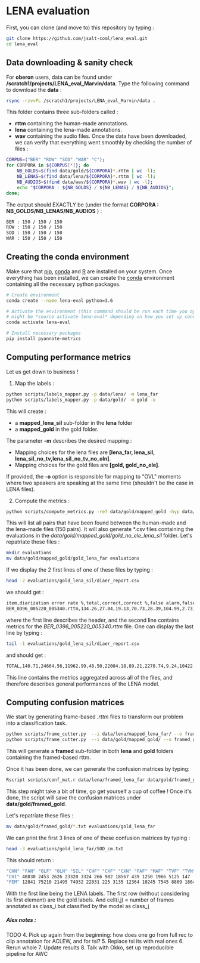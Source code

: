 # LENA evaluation

First, you can clone (and move to) this repository by typing :

```bash
git clone https://github.com/jsalt-coml/lena_eval.git
cd lena_eval
```

## Data downloading & sanity check

For **oberon** users, data can be found under **/scratch1/projects/LENA_eval_Marvin/data**. Type the following command to download the **data** :

```bash
rsync -rzvvPL /scratch1/projects/LENA_eval_Marvin/data .
```

This folder contains three sub-folders called :
- **rttm** containing the human-made annotations.
- **lena** containing the lena-made annotations.
- **wav** containing the audio files.
Once the data have been downloaded, we can verify that everything went smoothly by checking the number of files :

```bash
CORPUS=("BER" "ROW" "SOD" "WAR" "C");
for CORPORA in ${CORPUS[*]}; do 
    NB_GOLDS=$(find data/gold/${CORPORA}*.rttm | wc -l);
    NB_LENAS=$(find data/lena/${CORPORA}*.rttm | wc -l);
    NB_AUDIOS=$(find data/wav/${CORPORA}*.wav | wc -l);
    echo "$CORPORA : ${NB_GOLDS} / ${NB_LENAS} / ${NB_AUDIOS}";      
done;
```

The output should EXACTLY be (under the format **CORPORA : NB_GOLDS/NB_LENAS/NB_AUDIOS** ) :

```bash
BER : 150 / 150 / 150
ROW : 150 / 150 / 150
SOD : 150 / 150 / 150
WAR : 150 / 150 / 150
```

## Creating the conda environment

Make sure that [pip](https://pypi.org/project/pip/), [conda](https://docs.conda.io/en/latest/) and [R](https://www.r-project.org/) are installed on your system.
Once everything has been installed, we can create the [conda](https://docs.conda.io/en/latest/) environment containing all the necessary python packages.

```bash
# Create environment
conda create --name lena-eval python=3.6

# Activate the environment (this command should be run each time you open a new terminal !)
# might be *source activate lena-eval* depending on how you set up conda
conda activate lena-eval

# Install necessary packages
pip install pyannote-metrics
```

## Computing performance metrics

Let us get down to business !

1) Map the labels :

```bash
python scripts/labels_mapper.py -p data/lena/ -m lena_far
python scripts/labels_mapper.py -p data/gold/ -m gold -o
```

This will create :
- a **mapped_lena_sil** sub-folder in the **lena** folder
- a **mapped_gold** in the gold folder.

The parameter **-m** describes the desired mapping :
- Mapping choices for the lena files are **[lena_far, lena_sil, lena_sil_no_tv,lena_sil_no_tv_no_oln]**.
- Mapping choices for the gold files are **[gold, gold_no_ele]**.

If provided, the **-o** option is responsible for mapping to "OVL" moments where two speakers are speaking at the same time (shouldn't be the case in LENA files).

2) Compute the metrics :

```bash
python scripts/compute_metrics.py -ref data/gold/mapped_gold -hyp data/lena/mapped_lena_far -t diarization -m diaer coverage homogeneity completeness purity
```

This will list all pairs that have been found between the human-made and the lena-made files (150 pairs).
It will also generate *.csv files containing the evaluations in the *data/gold/mapped_gold/gold_no_ele_lena_sil* folder.
Let's repatriate these files :

```bash
mkdir evaluations
mv data/gold/mapped_gold/gold_lena_far evaluations
```

If we display the 2 first lines of one of these files by typing :

```bash
head -2 evaluations/gold_lena_sil/diaer_report.csv
```

we should get :

```bash
item,diarization error rate %,total,correct,correct %,false alarm,false alarm %,missed detection,missed detection %,confusion,confusion %
BER_0396_005220_005340.rttm,134.26,27.04,19.13,70.73,28.39,104.99,2.73,10.08,5.19,19.18
```

where the first line describes the header, and the second line contains metrics for the *BER_0396_005220_005340.rttm* file.
One can display the last line by typing :

```bash
tail -1 evaluations/gold_lena_sil/diaer_report.csv
```

and should get :

```bash
TOTAL,140.71,24664.56,11962.99,48.50,22004.18,89.21,2278.74,9.24,10422.83,42.26
```

This line contains the metrics aggregated across all of the files, and therefore describes general performances of the LENA model.

## Computing confusion matrices

We start by generating frame-based *.rttm* files to transform our problem into a classification task.

```bash
python scripts/frame_cutter.py  --i data/lena/mapped_lena_far/ --o framed_lena_far
python scripts/frame_cutter.py  --i data/gold/mapped_gold/ --o framed_gold
```

This will generate a **framed** sub-folder in both **lena** and **gold** folders containing the framed-based rttm. 

Once it has been done, we can generate the confusion matrices by typing:

```bash
Rscript scripts/conf_mat.r data/lena/framed_lena_far data/gold/framed_gold
```

This step might take a bit of time, go get yourself a cup of coffee !
Once it's done, the script will save the confusion matrices under **data/gold/framed_gold**.

Let's repatriate these files :

```bash
mv data/gold/framed_gold/*.txt evaluations/gold_lena_far
```

We can print the first 3 lines of one of these confusion matrices by typing : 

```bash
head -3 evaluations/gold_lena_far/SOD_cm.txt
```

This should return : 

```bash
"CHN" "FAN" "OLF" "OLN" "SIL" "CHF" "CXF" "CXN" "FAF" "MAF" "TVF" "TVN" "MAN"
"CHI" 40830 2453 2626 23320 3324 266 982 18567 439 1250 1966 5125 147
"FEM" 12841 75210 21495 74932 22831 225 3135 12364 10245 7545 8809 18640 7536
```

With the first line being the LENA labels. 
The first row (without considering its first element) are the gold labels.
And cell(i,j) = number of frames annotated as class_i but classified by the model as class_j 


##### Alex notes :
TODO
4. Pick up again from the beginning: how does one go from full rec to clip annotation for ACLEW, and for tsi?
5. Replace tsi its with real ones
6. Rerun whole
7. Update results
8. Talk with Okko, set up reproducible pipeline for AWC